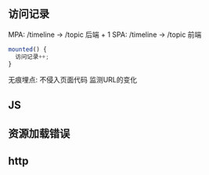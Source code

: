 ## 访问记录
MPA: /timeline -> /topic 后端 + 1
SPA: /timeline -> /topic 前端
```js
mounted() {
  访问记录++;
}
```
无痕埋点: 不侵入页面代码
监测URL的变化
## JS 
## 资源加载错误
## http